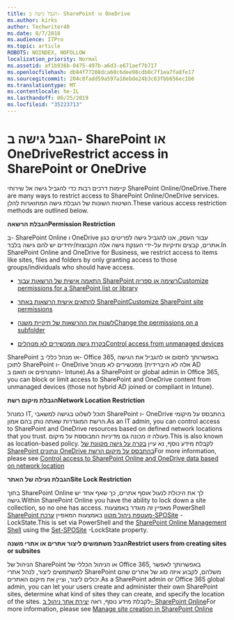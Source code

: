 ```yaml
---
title: הגבל גישה ב- SharePoint או OneDrive
ms.author: kirks
author: Techwriter40
ms.date: 8/7/2018
ms.audience: ITPro
ms.topic: article
ROBOTS: NOINDEX, NOFOLLOW
localization_priority: Normal
ms.assetid: af1b936b-0475-497b-a6d3-e671aef7b717
ms.openlocfilehash: db84f77208dca60c6dee98cdb0c7f1ea7fa8fe17
ms.sourcegitcommit: 204c8fadd59a597a18ebde24b3c63fbb656ec1b6
ms.translationtype: MT
ms.contentlocale: he-IL
ms.lasthandoff: 06/25/2019
ms.locfileid: "35223713"
---
```

# <a name="restrict-access-in-sharepoint-or-onedrive"></a><span data-ttu-id="e5b8b-102">הגבל גישה ב- SharePoint או OneDrive</span><span class="sxs-lookup"><span data-stu-id="e5b8b-102">Restrict access in SharePoint or OneDrive</span></span>

<span data-ttu-id="e5b8b-103">קיימות דרכים רבות כדי להגביל גישה אל שירותי SharePoint Online/OneDrive.</span><span class="sxs-lookup"><span data-stu-id="e5b8b-103">There are many ways to restrict access to SharePoint Online/OneDrive services.</span></span> <span data-ttu-id="e5b8b-104">השיטות השונות של הגבלת גישה המתוארות להלן.</span><span class="sxs-lookup"><span data-stu-id="e5b8b-104">These various access restriction methods are outlined below.</span></span> 

<span data-ttu-id="e5b8b-105">**הגבלת הרשאה**</span><span class="sxs-lookup"><span data-stu-id="e5b8b-105">**Permission Restriction**</span></span>

<span data-ttu-id="e5b8b-106">ב- SharePoint Online ו OneDrive עבור העסק, אנו להגביל גישה לפריטים כגון אתרים, קבצים ותיקיות על-ידי הענקת גישה אלה הקבוצות/יחידים יש להם גישה בלבד.</span><span class="sxs-lookup"><span data-stu-id="e5b8b-106">In SharePoint Online and OneDrive for Business, we restrict access to items like sites, files and folders by only granting access to those groups/individuals who should have access.</span></span>

- [<span data-ttu-id="e5b8b-107">התאמה אישית של הרשאות עבור SharePoint רשימה או ספריה</span><span class="sxs-lookup"><span data-stu-id="e5b8b-107">Customize permissions for a SharePoint list or library</span></span>](https://support.office.com/article/Customize-permissions-for-a-SharePoint-list-or-library-02d770f3-59eb-4910-a608-5f84cc297782)

- [<span data-ttu-id="e5b8b-108">להתאים אישית הרשאות באתר SharePoint</span><span class="sxs-lookup"><span data-stu-id="e5b8b-108">Customize SharePoint site permissions</span></span>](https://docs.microsoft.com/sharepoint/customize-sharepoint-site-permissions)

- [<span data-ttu-id="e5b8b-109">לשנות את ההרשאות של תיקיית משנה</span><span class="sxs-lookup"><span data-stu-id="e5b8b-109">Change the permissions on a subfolder</span></span>](https://support.office.com/article/Change-the-permissions-on-a-subfolder-5427BD7C-F20A-4F75-8CF2-5359DD45A1A6)

- [<span data-ttu-id="e5b8b-110">בקרת גישה ממכשירים לא מנוהלים</span><span class="sxs-lookup"><span data-stu-id="e5b8b-110">Control access from unmanaged devices</span></span>](https://docs.microsoft.com/sharepoint/control-access-from-unmanaged-devices)

<span data-ttu-id="e5b8b-111">SharePoint או מנהל כללי ב- Office 365, באפשרותך לחסום או להגביל את הגישה לתוכן SharePoint ו- OneDrive ממכשירים לא מנוהל (אלה לא היברידית AD המצורפים או תואם ב- Intune).</span><span class="sxs-lookup"><span data-stu-id="e5b8b-111">As a SharePoint or global admin in Office 365, you can block or limit access to SharePoint and OneDrive content from unmanaged devices (those not hybrid AD joined or compliant in Intune).</span></span>

<span data-ttu-id="e5b8b-112">**הגבלת מיקום רשת**</span><span class="sxs-lookup"><span data-stu-id="e5b8b-112">**Network Location Restriction**</span></span>

<span data-ttu-id="e5b8b-113">כמנהל IT, תוכל לשלוט בגישה למשאבי SharePoint ו- OneDrive בהתבסס על מיקומי הרשת המוגדרות שאתה נותן בהם אמון.</span><span class="sxs-lookup"><span data-stu-id="e5b8b-113">As an IT admin, you can control access to SharePoint and OneDrive resources based on defined network locations that you trust.</span></span> <span data-ttu-id="e5b8b-114">פעולה זו מכונה גם מדיניות המבוססת על מיקום.</span><span class="sxs-lookup"><span data-stu-id="e5b8b-114">This is also known as location-based policy.</span></span> <span data-ttu-id="e5b8b-115">לקבלת מידע נוסף, נא עיין [בקרה על גישה מקוונת של SharePoint ונתונים OneDrive בהתבסס על מיקום הרשת](https://docs.microsoft.com/sharepoint/control-access-based-on-network-location)</span><span class="sxs-lookup"><span data-stu-id="e5b8b-115">For more information, please see [Control access to SharePoint Online and OneDrive data based on network location](https://docs.microsoft.com/sharepoint/control-access-based-on-network-location)</span></span>

<span data-ttu-id="e5b8b-116">**הגבלת נעילה של האתר**</span><span class="sxs-lookup"><span data-stu-id="e5b8b-116">**Site Lock Restriction**</span></span> 

<span data-ttu-id="e5b8b-117">בתוך SharePoint Online לך את היכולת לנעול אוסף אתרים, כך שאף אחד יש גישה.</span><span class="sxs-lookup"><span data-stu-id="e5b8b-117">Within SharePoint Online you have the ability to lock down a site collection, so no one has access.</span></span> <span data-ttu-id="e5b8b-118">מאפיין זה מוגדר באמצעות PowerShell [SharePoint מעטפת ניהול מקוון](https://docs.microsoft.com/powershell/sharepoint/sharepoint-online/connect-sharepoint-online?view=sharepoint-ps) באמצעות המאפיין [ערכת-SPOSite](https://docs.microsoft.com/powershell/module/sharepoint-online/set-sposite?view=sharepoint-ps) - LockState.</span><span class="sxs-lookup"><span data-stu-id="e5b8b-118">This is set via PowerShell and the [SharePoint Online Management Shell](https://docs.microsoft.com/powershell/sharepoint/sharepoint-online/connect-sharepoint-online?view=sharepoint-ps) using the [Set-SPOSite](https://docs.microsoft.com/powershell/module/sharepoint-online/set-sposite?view=sharepoint-ps) -LockState property.</span></span>

<span data-ttu-id="e5b8b-119">**הגבל משתמשים ליצור אתרים או אתרי משנה**</span><span class="sxs-lookup"><span data-stu-id="e5b8b-119">**Restrict users from creating sites or subsites**</span></span>

<span data-ttu-id="e5b8b-120">הניהול של SharePoint או הניהול הכללי של Office 365, באפשרותך לאפשר למשתמשים ליצור, לנהל אתרי SharePoint משלהם, לקבוע איזה סוג של אתרים שהם יכולים ליצור, וציין את מיקום האתרים.</span><span class="sxs-lookup"><span data-stu-id="e5b8b-120">As a SharePoint admin or Office 365 global admin, you can let your users create and administer their own SharePoint sites, determine what kind of sites they can create, and specify the location of the sites.</span></span> <span data-ttu-id="e5b8b-121">לקבלת מידע נוסף, ראה [יצירת אתר ניהול ב- SharePoint Online](https://docs.microsoft.com/sharepoint/manage-site-creation)</span><span class="sxs-lookup"><span data-stu-id="e5b8b-121">For more information, please see [Manage site creation in SharePoint Online](https://docs.microsoft.com/sharepoint/manage-site-creation)</span></span>

